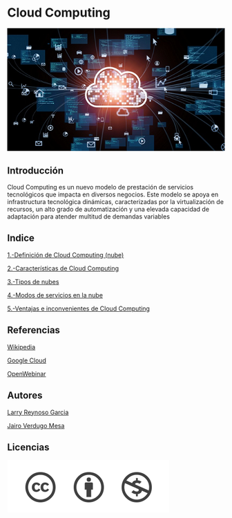 # Cloud Computing
![image](/img/cloud.jpg)


## Introducción
Cloud Computing es un nuevo modelo de prestación de servicios tecnológicos que impacta en diversos negocios.
Este modelo se apoya en infrastructura tecnológica dinámicas, caracterizadas por la virtualización de recursos, un alto grado de automatización y una elevada capacidad de adaptación para atender multitud de demandas variables

## Indice

[1.-Definición de Cloud Computing (nube)](/Contenidos/definicion.md)

[2.-Características de Cloud Computing](/Contenidos/caracteristicas.md)

[3.-Tipos de nubes](/Contenidos/tipos.md)

[4.-Modos de servicios en la nube](/Contenidos/modos.md)

[5.-Ventajas e inconvenientes de Cloud Computing](/Contenidos/ventajas.md)

## Referencias
[Wikipedia](https://es.wikipedia.org/wiki/Computaci%C3%B3n_en_la_nube)

[Google Cloud](https://cloud.google.com/learn/what-is-cloud-computing?hl=es)

[OpenWebinar](https://openwebinars.net/blog/cloud-computing-que-es-caracteristicas-y-ventajas/)

## Autores

[Larry Reynoso Garcia](https://github.com/LarryWestbrook)

[Jairo Verdugo Mesa](https://github.com/Jairoverdugo98)

## Licencias
![image](/img/licencia.png)
